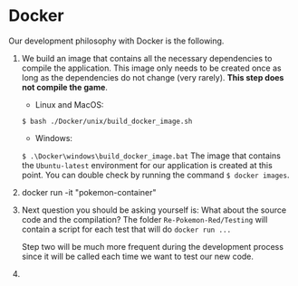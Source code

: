 # Docker

Our development philosophy with Docker is the following.

1. We build an image that contains all the necessary dependencies to compile the application. This image only needs to be created once as long as the dependencies do not change (very rarely). **This step does not compile the game**.
    - Linux and MacOS:
    
    ```$ bash ./Docker/unix/build_docker_image.sh```

    - Windows:
    
    ```$ .\Docker\windows\build_docker_image.bat```
The image that contains the `Ubuntu-latest` environment for our application is created at this point. You can double check by running the command `$ docker images`. 

2. docker run -it "pokemon-container"

3. Next question you should be asking yourself is: What about the source code and the compilation? The folder `Re-Pokemon-Red/Testing` will contain a script for each test that will do `docker run ...`

    Step two will be much more frequent during the development process since it will be called each time we want to test our new code.
3. 
